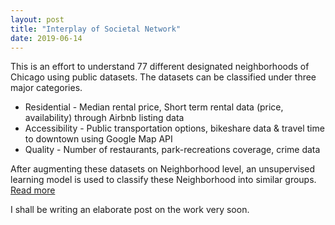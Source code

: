 ```yaml
---
layout: post
title: "Interplay of Societal Network"
date: 2019-06-14
---
```


This is an effort to understand 77 different designated neighborhoods of Chicago using public datasets. The datasets can be classified under three major categories. 
- Residential - Median rental price, Short term rental data (price, availability) through Airbnb listing data
- Accessibility - Public transportation options, bikeshare data & travel time to downtown using Google Map API 
- Quality - Number of restaurants, park-recreations coverage, crime data

After augmenting these datasets on Neighborhood level, an unsupervised learning model is used to classify these Neighborhood into similar groups. [Read more](https://drive.google.com/file/d/1A02zDB8fzF0qVWWYeY6m5T5Ws6GYAsaX/view?usp=sharing)

I shall be writing an elaborate post on the work very soon.

